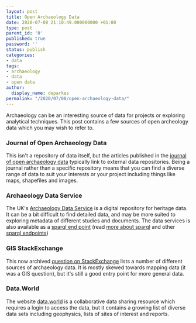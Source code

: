 ```yaml
---
layout: post
title: Open Archaeology Data
date: 2020-07-08 21:10:49.000000000 +01:00
type: post
parent_id: '0'
published: true
password: ''
status: publish
categories:
- data
tags:
- archaeology
- data
- open data
author:
  display_name: deparkes
permalink: "/2020/07/08/open-archaeology-data/"
---
```

Archaeology can be an interesting source of data for projects or exploring analytical techniques. This post contains a few sources of open archeology data which you may wish to refer to.
<h3>Journal of Open Archaeology Data</h3>
This isn't a repository of data itself, but the articles published in the <a href="https://openarchaeologydata.metajnl.com/">journal of open archaeology data</a> typically link to external data repositories. Being a journal rather than a specific repository means that you can find a diverse range of data to suit your interests or your project including things like maps, shapefiles and images.
<h3>Archaeology Data Service</h3>
The UK's <a href="https://archaeologydataservice.ac.uk/">Archaeology Data Service</a> is a digital repository for heritage data. It can be a bit difficult to find detailed data, and may be more suited to exploring metadata of different studies and documents.
The data services is also available as a <a href="https://data.archaeologydataservice.ac.uk/page/">sparql end point</a> (read <a href="https://deparkes.co.uk/2015/11/30/good-sparql-tutorial/">more about sparql</a> and other <a href="https://deparkes.co.uk/2016/09/23/find-cool-data-with-these-sparql-endpoints/">sparql endpoints</a>)
<h3>GIS StackExchange</h3>
This now archived <a href="https://gis.stackexchange.com/questions/33954/seeking-free-archaeology-datasets">question on StackExchange</a> lists a number of different sources of archaeology data. It is mostly skewed towards mapping data (it was a GIS question), but it's still a good entry point for more general data.
<h3>Data.World</h3>
The website <a href="https://data.world/search?q=archaeology">data.world</a> is a collaborative data sharing resource which requires a login to access the data, but it contains a growing list of diverse data sets including geophysics, lists of sites of interest and reports.
